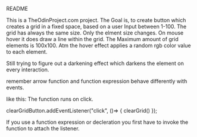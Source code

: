 README

This is a TheOdinProject.com project. The Goal is, to create button which creates a grid in a fixed space, based on a user Input between 1-100. The grid has always the same size. Only the elment size changes.
On mouse hover it does draw a line within the grid.
The Maximum amount of grid elements is 100x100.
Atm the hover effect applies a random rgb color value to each element.


Still trying to figure out a darkening effect which darkens the element on every interaction.



remember arrow function and function expression behave differently with events.

like this:  The function runs on click.

 clearGridButton.addEventListener("click", ()=> {
    clearGrid()
});

If you use a function expression or decleration you first have to invoke the function to attach the listener.
